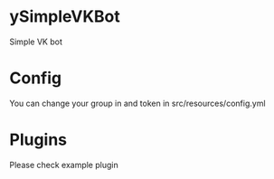 # ySimpleVKBot
Simple VK bot 

# Config
You can change your group in and token in src/resources/config.yml

# Plugins
Please check example plugin
